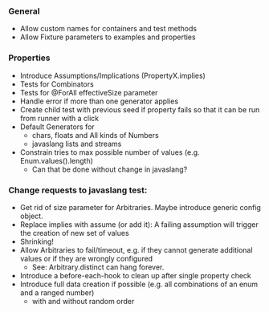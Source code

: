 ### General

- Allow custom names for containers and test methods
- Allow Fixture parameters to examples and properties

### Properties

- Introduce Assumptions/Implications (PropertyX.implies)
- Tests for Combinators
- Tests for @ForAll effectiveSize parameter
- Handle error if more than one generator applies
- Create child test with previous seed if property fails so that it can be run from runner with a click
- Default Generators for
  - chars, floats and All kinds of Numbers
  - javaslang lists and streams
- Constrain tries to max possible number of values (e.g. Enum.values().length)
  - Can that be done without change in javaslang?


### Change requests to javaslang test:

- Get rid of size parameter for Arbitraries. Maybe introduce generic config object.
- Replace implies with assume (or add it): A failing assumption will trigger the creation of new set of values 
- Shrinking!
- Allow Arbitraries to fail/timeout, e.g. if they cannot generate additional values or if they are wrongly configured
  - See: Arbitrary.distinct can hang forever.
- Introduce a before-each-hook to clean up after single property check
- Introduce full data creation if possible (e.g. all combinations of an enum and a ranged number)
  - with and without random order